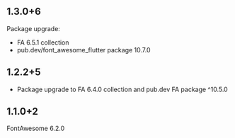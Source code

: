 ## 1.3.0+6
Package upgrade: 
- FA 6.5.1 collection 
- pub.dev/font_awesome_flutter package 10.7.0


## 1.2.2+5
* Package upgrade to FA 6.4.0 collection and pub.dev FA package ^10.5.0


## 1.1.0+2
FontAwesome 6.2.0